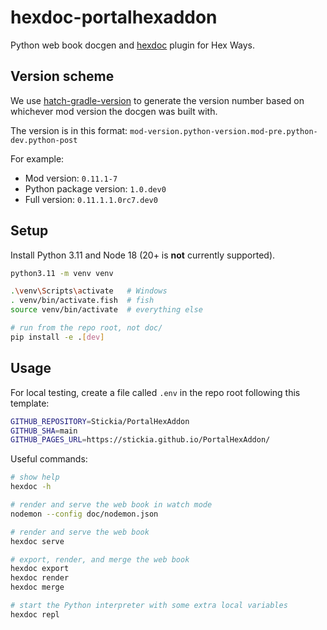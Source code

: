 # hexdoc-portalhexaddon

Python web book docgen and [hexdoc](https://pypi.org/project/hexdoc) plugin for Hex Ways.

## Version scheme

We use [hatch-gradle-version](https://pypi.org/project/hatch-gradle-version) to generate the version number based on whichever mod version the docgen was built with.

The version is in this format: `mod-version.python-version.mod-pre.python-dev.python-post`

For example:
* Mod version: `0.11.1-7`
* Python package version: `1.0.dev0`
* Full version: `0.11.1.1.0rc7.dev0`

## Setup

Install Python 3.11 and Node 18 (20+ is **not** currently supported).

```sh
python3.11 -m venv venv

.\venv\Scripts\activate   # Windows
. venv/bin/activate.fish  # fish
source venv/bin/activate  # everything else

# run from the repo root, not doc/
pip install -e .[dev]
```

## Usage

For local testing, create a file called `.env` in the repo root following this template:
```sh
GITHUB_REPOSITORY=Stickia/PortalHexAddon
GITHUB_SHA=main
GITHUB_PAGES_URL=https://stickia.github.io/PortalHexAddon/
```

Useful commands:
```sh
# show help
hexdoc -h

# render and serve the web book in watch mode
nodemon --config doc/nodemon.json

# render and serve the web book
hexdoc serve

# export, render, and merge the web book
hexdoc export
hexdoc render
hexdoc merge

# start the Python interpreter with some extra local variables
hexdoc repl
```
